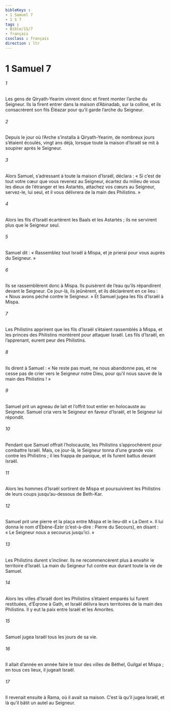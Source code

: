 ```yaml
---
bibleKeys : 
- 1 Samuel 7
- 1 S 7
tags : 
- Bible/1S/7
- français
cssclass : français
direction : ltr
---
```


# 1 Samuel 7

###### 1
Les gens de Qiryath-Yearim vinrent donc et firent monter l’arche du Seigneur. Ils la firent entrer dans la maison d’Abinadab, sur la colline, et ils consacrèrent son fils Éléazar pour qu’il garde l’arche du Seigneur.
###### 2
Depuis le jour où l’Arche s’installa à Qiryath-Yearim, de nombreux jours s’étaient écoulés, vingt ans déjà, lorsque toute la maison d’Israël se mit à soupirer après le Seigneur.
###### 3
Alors Samuel, s’adressant à toute la maison d’Israël, déclara : « Si c’est de tout votre cœur que vous revenez au Seigneur, écartez du milieu de vous les dieux de l’étranger et les Astartés, attachez vos cœurs au Seigneur, servez-le, lui seul, et il vous délivrera de la main des Philistins. »
###### 4
Alors les fils d’Israël écartèrent les Baals et les Astartés ; ils ne servirent plus que le Seigneur seul.
###### 5
Samuel dit : « Rassemblez tout Israël à Mispa, et je prierai pour vous auprès du Seigneur. »
###### 6
Ils se rassemblèrent donc à Mispa. Ils puisèrent de l’eau qu’ils répandirent devant le Seigneur. Ce jour-là, ils jeûnèrent, et ils déclarèrent en ce lieu : « Nous avons péché contre le Seigneur. » Et Samuel jugea les fils d’Israël à Mispa.
###### 7
Les Philistins apprirent que les fils d’Israël s’étaient rassemblés à Mispa, et les princes des Philistins montèrent pour attaquer Israël. Les fils d’Israël, en l’apprenant, eurent peur des Philistins.
###### 8
Ils dirent à Samuel : « Ne reste pas muet, ne nous abandonne pas, et ne cesse pas de crier vers le Seigneur notre Dieu, pour qu’il nous sauve de la main des Philistins ! »
###### 9
Samuel prit un agneau de lait et l’offrit tout entier en holocauste au Seigneur. Samuel cria vers le Seigneur en faveur d’Israël, et le Seigneur lui répondit.
###### 10
Pendant que Samuel offrait l’holocauste, les Philistins s’approchèrent pour combattre Israël. Mais, ce jour-là, le Seigneur tonna d’une grande voix contre les Philistins ; il les frappa de panique, et ils furent battus devant Israël.
###### 11
Alors les hommes d’Israël sortirent de Mispa et poursuivirent les Philistins de leurs coups jusqu’au-dessous de Beth-Kar.
###### 12
Samuel prit une pierre et la plaça entre Mispa et le lieu-dit « La Dent ». Il lui donna le nom d’Ébène-Ézèr (c’est-à-dire : Pierre du Secours), en disant : « Le Seigneur nous a secourus jusqu’ici. »
###### 13
Les Philistins durent s’incliner. Ils ne recommencèrent plus à envahir le territoire d’Israël. La main du Seigneur fut contre eux durant toute la vie de Samuel.
###### 14
Alors les villes d’Israël dont les Philistins s’étaient emparés lui furent restituées, d’Éqrone à Gath, et Israël délivra leurs territoires de la main des Philistins. Il y eut la paix entre Israël et les Amorites.
###### 15
Samuel jugea Israël tous les jours de sa vie.
###### 16
Il allait d’année en année faire le tour des villes de Béthel, Guilgal et Mispa ; en tous ces lieux, il jugeait Israël.
###### 17
Il revenait ensuite à Rama, où il avait sa maison. C’est là qu’il jugea Israël, et là qu’il bâtit un autel au Seigneur.
